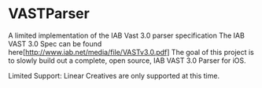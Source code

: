VASTParser
==========

A limited implementation of the IAB Vast 3.0 parser specification
The IAB VAST 3.0 Spec can be found here[http://www.iab.net/media/file/VASTv3.0.pdf]
The goal of this project is to slowly build out a complete, open source,  IAB VAST 3.0 Parser for iOS.

Limited Support:
Linear Creatives are only supported at this time.

